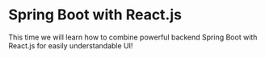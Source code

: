 # Spring Boot with React.js
This time we will learn how to combine powerful backend Spring Boot with React.js for easily understandable UI!
